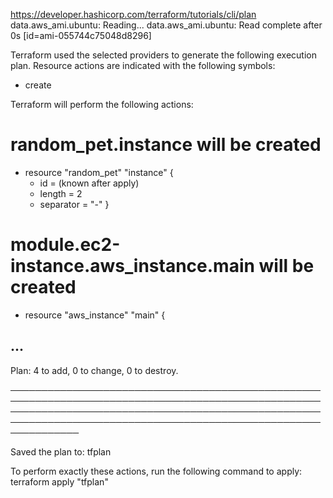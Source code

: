 https://developer.hashicorp.com/terraform/tutorials/cli/plan
data.aws_ami.ubuntu: Reading...
data.aws_ami.ubuntu: Read complete after 0s [id=ami-055744c75048d8296]

Terraform used the selected providers to generate the following execution plan. Resource actions are indicated with the following symbols:
  + create

Terraform will perform the following actions:

  # random_pet.instance will be created
  + resource "random_pet" "instance" {
      + id        = (known after apply)
      + length    = 2
      + separator = "-"
    }

  # module.ec2-instance.aws_instance.main will be created
  + resource "aws_instance" "main" {
## ...

Plan: 4 to add, 0 to change, 0 to destroy.

───────────────────────────────────────────────────────────────────────────────────────────────────────────────────────────────────────────────────────────────────────────────────────────────────────────────────

Saved the plan to: tfplan

To perform exactly these actions, run the following command to apply:
    terraform apply "tfplan"
